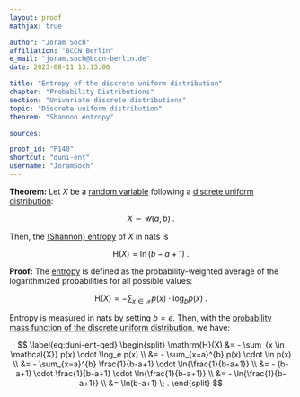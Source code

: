 ```yaml
---
layout: proof
mathjax: true

author: "Joram Soch"
affiliation: "BCCN Berlin"
e_mail: "joram.soch@bccn-berlin.de"
date: 2023-08-11 13:13:00

title: "Entropy of the discrete uniform distribution"
chapter: "Probability Distributions"
section: "Univariate discrete distributions"
topic: "Discrete uniform distribution"
theorem: "Shannon entropy"

sources:

proof_id: "P140"
shortcut: "duni-ent"
username: "JoramSoch"
---
```



**Theorem:** Let $X$ be a [random variable](/D/rvar) following a [discrete uniform distribution](/D/duni):

$$ \label{eq:duni}
X \sim \mathcal{U}(a,b) \; .
$$

Then, the [(Shannon) entropy](/D/ent) of $X$ in nats is

$$ \label{eq:duni-ent}
\mathrm{H}(X) = \ln(b-a+1) \; .
$$


**Proof:** The [entropy](/D/ent) is defined as the probability-weighted average of the logarithmized probabilities for all possible values:

$$ \label{eq:ent}
\mathrm{H}(X) = - \sum_{x \in \mathcal{X}} p(x) \cdot \log_b p(x) \; .
$$

Entropy is measured in nats by setting $b = e$. Then, with the [probability mass function of the discrete uniform distribution](/P/duni-pmf), we have:

$$ \label{eq:duni-ent-qed}
\begin{split}
\mathrm{H}(X) &= - \sum_{x \in \mathcal{X}} p(x) \cdot \log_e p(x) \\
&= - \sum_{x=a}^{b} p(x) \cdot \ln p(x) \\
&= - \sum_{x=a}^{b} \frac{1}{b-a+1} \cdot \ln{\frac{1}{b-a+1}} \\
&= - (b-a+1) \cdot \frac{1}{b-a+1} \cdot \ln{\frac{1}{b-a+1}} \\
&= - \ln{\frac{1}{b-a+1}} \\
&= \ln(b-a+1) \; .
\end{split}
$$